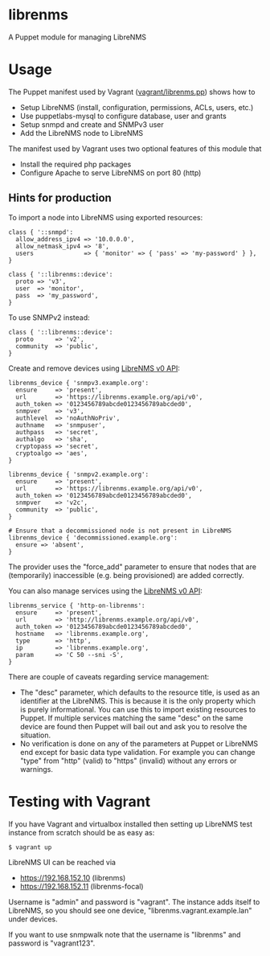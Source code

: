 # librenms

A Puppet module for managing LibreNMS

# Usage

The Puppet manifest used by Vagrant
([vagrant/librenms.pp](vagrant/librenms.pp)) shows how to

* Setup LibreNMS (install, configuration, permissions, ACLs, users, etc.)
* Use puppetlabs-mysql to configure database, user and grants
* Setup snmpd and create and SNMPv3 user
* Add the LibreNMS node to LibreNMS

The manifest used by Vagrant uses two optional features of this module that

* Install the required php packages
* Configure Apache to serve LibreNMS on port 80 (http)

## Hints for production

To import a node into LibreNMS using exported resources:

    class { '::snmpd':
      allow_address_ipv4 => '10.0.0.0',
      allow_netmask_ipv4 => '8',
      users              => { 'monitor' => { 'pass' => 'my-password' } },
    }
    
    class { '::librenms::device':
      proto => 'v3',
      user  => 'monitor',
      pass  => 'my_password',
    }

To use SNMPv2 instead:

    class { '::librenms::device':
      proto      => 'v2',
      community  => 'public',
    }

Create and remove devices using [LibreNMS v0 API](https://docs.librenms.org/API/Devices/):

    librenms_device { 'snmpv3.example.org':
      ensure     => 'present',
      url        => 'https://librenms.example.org/api/v0',
      auth_token => '0123456789abcde0123456789abcded0',
      snmpver    => 'v3',
      authlevel  => 'noAuthNoPriv',
      authname   => 'snmpuser',
      authpass   => 'secret',
      authalgo   => 'sha',
      cryptopass => 'secret',
      cryptoalgo => 'aes',
    }
    
    librenms_device { 'snmpv2.example.org':
      ensure     => 'present',
      url        => 'https://librenms.example.org/api/v0',
      auth_token => '0123456789abcde0123456789abcded0',
      snmpver    => 'v2c',
      community  => 'public',
    }
    
    # Ensure that a decommissioned node is not present in LibreNMS
    librenms_device { 'decommissioned.example.org':
      ensure => 'absent',
    }

The provider uses the "force_add" parameter to ensure that nodes that are
(temporarily) inaccessible (e.g. being provisioned) are added correctly.

You can also manage services using the [LibreNMS v0 API](https://docs.librenms.org/API/Services/):

    librenms_service { 'http-on-librenms':
      ensure     => 'present',
      url        => 'http://librenms.example.org/api/v0',
      auth_token => '0123456789abcde0123456789abcded0',
      hostname   => 'librenms.example.org',
      type       => 'http',
      ip         => 'librenms.example.org',
      param      => 'C 50 --sni -S',
    }

There are couple of caveats regarding service management:

* The "desc" parameter, which defaults to the resource title, is used as an identifier at the LibreNMS. This is because it is the only property which is purely informational. You can use this to import existing resources to Puppet. If multiple services matching the same "desc" on the same device are found then Puppet will bail out and ask you to resolve the situation.
* No verification is done on any of the parameters at Puppet or LibreNMS end except for basic data type validation. For example you can change "type" from "http" (valid) to "https" (invalid) without any errors or warnings.

# Testing with Vagrant

If you have Vagrant and virtualbox installed then setting up LibreNMS test
instance from scratch should be as easy as:

    $ vagrant up

LibreNMS UI can be reached via

* https://192.168.152.10 (librenms)
* https://192.168.152.11 (librenms-focal)

Username is "admin" and password is "vagrant". The instance adds itself to
LibreNMS, so you should see one device, "librenms.vagrant.example.lan" under
devices.

If you want to use snmpwalk note that the username is "librenms" and password
is "vagrant123".

